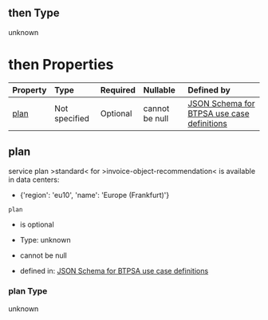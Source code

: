 ## then Type

unknown

# then Properties

| Property      | Type          | Required | Nullable       | Defined by                                                                                                                                                                                                                                      |
| :------------ | :------------ | :------- | :------------- | :---------------------------------------------------------------------------------------------------------------------------------------------------------------------------------------------------------------------------------------------- |
| [plan](#plan) | Not specified | Optional | cannot be null | [JSON Schema for BTPSA use case definitions](btpsa-usecase-properties-services-items-allof-1-then-allof-52-then-allof-0-then-properties-plan.md "undefined#/properties/services/items/allOf/1/then/allOf/52/then/allOf/0/then/properties/plan") |

## plan

service plan >standard< for >invoice-object-recommendation< is available in data centers:

*   {'region': 'eu10', 'name': 'Europe (Frankfurt)'}

`plan`

*   is optional

*   Type: unknown

*   cannot be null

*   defined in: [JSON Schema for BTPSA use case definitions](btpsa-usecase-properties-services-items-allof-1-then-allof-52-then-allof-0-then-properties-plan.md "undefined#/properties/services/items/allOf/1/then/allOf/52/then/allOf/0/then/properties/plan")

### plan Type

unknown
